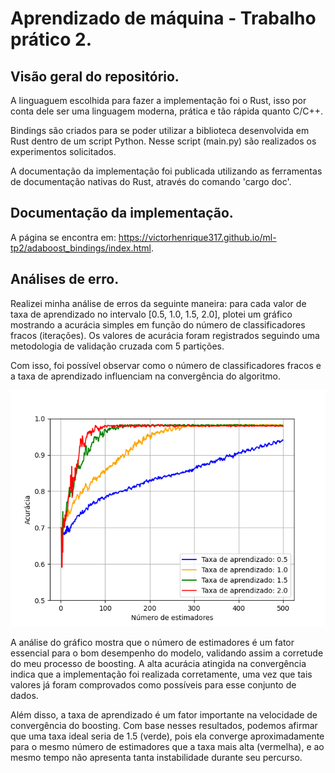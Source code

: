 # Aprendizado de máquina - Trabalho prático 2.

## Visão geral do repositório.
A linguaguem escolhida para fazer a implementação foi o Rust, isso por conta dele ser uma linguagem
moderna, prática e tão rápida quanto C/C++. 

Bindings são criados para se poder utilizar a biblioteca
desenvolvida em Rust dentro de um script Python. Nesse script (main.py) são realizados os experimentos
solicitados.

A documentação da implementação foi publicada utilizando as ferramentas de documentação nativas do Rust, 
através do comando 'cargo doc'.

## Documentação da implementação.
A página se encontra em: https://victorhenrique317.github.io/ml-tp2/adaboost_bindings/index.html.

## Análises de erro.
Realizei minha análise de erros da seguinte maneira: para cada valor de taxa de aprendizado no intervalo [0.5, 1.0, 1.5, 2.0], plotei um gráfico mostrando a acurácia simples em função do número de classificadores fracos (iterações). Os valores de acurácia foram registrados seguindo uma metodologia de validação cruzada com 5 partições.

Com isso, foi possível observar como o número de classificadores fracos e a taxa de aprendizado influenciam na convergência do algoritmo.

![alt text](plots/acuracias.png)

A análise do gráfico mostra que o número de estimadores é um fator essencial para o bom desempenho do modelo, validando assim a corretude do meu processo de boosting. A alta acurácia atingida na convergência indica que a implementação foi realizada corretamente, uma vez que tais valores já foram comprovados como possíveis para esse conjunto de dados.

Além disso, a taxa de aprendizado é um fator importante na velocidade de convergência do boosting. Com base nesses resultados, podemos afirmar que uma taxa ideal seria de 1.5 (verde), pois ela converge aproximadamente para o mesmo número de estimadores que a taxa mais alta (vermelha), e ao mesmo tempo não apresenta tanta instabilidade durante seu percurso.